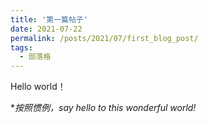 ```yaml
---
title: '第一篇帖子'
date: 2021-07-22
permalink: /posts/2021/07/first_blog_post/
tags:
  - 部落格
---
```


Hello world！


\**按照惯例，say hello to this wonderful world!*
